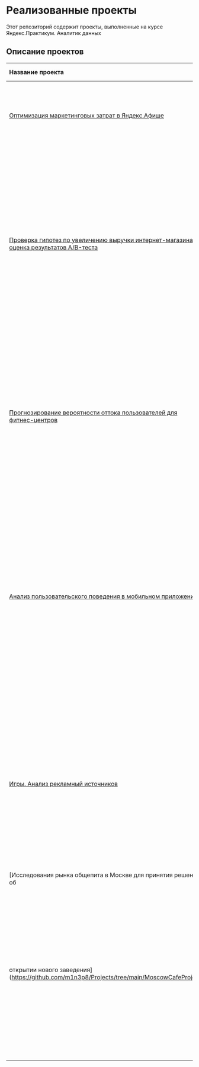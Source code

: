 # Реализованные проекты

Этот репозиторий содержит проекты, выполненные на курсе Яндекс.Практикум. Аналитик данных

## Описание проектов
  
| Название проекта  | Описание проекта  | Используемые библиотеки |
|:------------- |:---------------:| -------------:|
| [Оптимизация маркетинговых затрат в Яндекс.Афише](https://github.com/m1n3p8/Projects/tree/main/YandexAfishaProject)| Провела анализ данных от Яндекс.Афиши целью оптимизации маркетинговых затрат. Рассчитала метрики LTV, CAC, Retention rate, DAU, WAU, MAU, ROMI | *pandas, numpy, seaborn, matplotlib* |
| [Проверка гипотез по увеличению выручки интернет-магазина –– оценка результатов A/B-теста](https://github.com/m1n3p8/Projects/tree/main/ABtestProject)| Проведена приоритизация гипотез по фреймворкам ICE и RICE. Затем провела анализ результатов A/B-теста, построила графики кумулятивной выручки, среднего чека, конверсии по группам, а затем посчитала статистическую значимость различий конверсий и средних чеков по сырым и очищенным данным. На основании анализа мной было принято решение о нецелесообразности дальнейшего проведения теста.      | *pandas, numpy, datetime, seaborn, matplotlib.pyplot, scipy.stats* |
| [Прогнозирование вероятности оттока пользователей для фитнес-центров](https://github.com/m1n3p8/Projects/tree/main/ML)| В данном проекте использовано машинное обучение. Спрогнозирована вероятность оттока (на уровне следующего месяца) для каждого клиента; сформированы типичные портреты пользователей: выделены наиболее яркие группы, охарактеризованы их основные свойства; проанализированы основные признаки, наиболее сильно влияющие на отток.      | *Python, Pandas, Scikit-learn, Matplotlib, Seaborn, машинное обучение, классификация, кластеризация* |
| [Анализ пользовательского поведения в мобильном приложении](https://github.com/m1n3p8/Projects/tree/main/MobileAppProject)| В данном проекте мной были изучены принципы событийной аналитики. Я построила воронку продаж, исследовал путь пользователей до покупки. Проанализировала результаты A/B-теста введения новых шрифтов. Сравнила 2 контрольных группы между собой, убедилась в правильном разделении трафика, а затем сравнила с тестовой группой. Выявлено, что новый шрифт значительно не повлияет на поведение пользователей.| *A/B-тестирование, Python, Pandas, Matplotlib, Seaborn, событийная аналитика, продуктовые метрики, Plotly, проверка статистических гипотез, визуализация данных* |
| [Игры. Анализ рекламный источников](https://github.com/m1n3p8/Projects/tree/main/Game.ADS%20sources)| В данном проекте мной был проведён анализ поведения пользователей в игре, привлечённых из различных источников, оценена конверсия игроков в завершение уровня, стоимость привлечения активного игрока. Определены приоритетные каналы продвижения в дальшейнем, а также проверены гипотезы о зависимости времени прохождения уровня от типа завершения | *A/B-тестирование, Python, Pandas, Matplotlib, Seaborn, Plotly, проверка статистических гипотез, визуализация данных * |
| [Исследования рынка общепита в Москве для принятия решения об
открытии нового заведения](https://github.com/m1n3p8/Projects/tree/main/MoscowCafeProject)| Мною был исследован вопрос - будет ли успешным и популярным на долгое время кафе, в котором гостей обслуживают роботы-официанты. По результатам анализа подготовлена презентация для инвесторов с рекомендациями. В построении графиков я использовали библиотеки seaborn и plotly. Также все заведения были отражены на карте Москвы | *Python, Pandas, Matplotlib, Seaborn, Plotly, визуализация данных * |  
